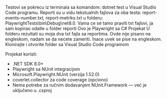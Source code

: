 Testovi se pokrecu iz terminala sa komandom: dotnet test u Visual Studio Code programu.
Reporti su u vidu tekstualnih fajlova za oba testa: report-events-number.txt, report-metriks.txt u folderu:
 PlaywrightTests\bin\Debug\net8.0. Vama ce se tamo praviti txt fajlovi, ja sam kopirao odatle u folder reporti
Ovo je Playwright sa C# Projekat
U folderu rezultati su moja dva txt fajla sa reportima.
Ovde nije pisano na engleskom, nadam se da necete zameriti. Inace uvek se pise na engleskom.
Klonirajte i otvorite folder sa Visual Studio Code programom

Projekat koristi:
- .NET SDK 8.0+
- Playwright sa NUnit integracijom
- Microsoft.Playwright.NUnit (verzija 1.52.0)
- coverlet.collector za code coverage (opciono)
- Nema potrebe za ručnim dodavanjem NUnit.Framework — već je uključeno u .csproj



